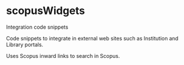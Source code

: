 # scopusWidgets
Integration code snippets

Code snippets to integrate in external web sites such as Institution and Library portals.

Uses Scopus inward links to search in Scopus.
